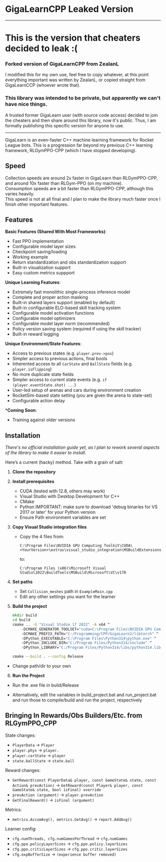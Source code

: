 # GigaLearnCPP Leaked Version

-------------
# This is the version that cheaters decided to leak :(

### Forked version of GigaLearnCPP from ZealanL
I modified this for my own use, feel free to copy whatever, at this point everything important was written by ZealanL, or 
copied straight from GigaLearnCCP (whoever wrote that).

### This library was intended to be private, but apparently we can't have nice things. 

A trusted former GigaLearn user (with source code access) decided to join the cheaters and then share around this library, now it's public.
Thus, I am formally publishing this specific version for anyone to use.

-------------

GigaLearn is an even-faster C++ machine learning framework for Rocket League bots.
This is a progression far beyond my previous C++ learning framework, RLGymPPO-CPP (which I have stopped developing).

## Speed
Collection speeds are around 2x faster in GigaLearn than RLGymPPO-CPP, and around 10x faster than RLGym-PPO (on my machine).  
Consumption speeds are a bit faster than RLGymPPO-CPP, although this varies heavily.  
This speed is not at all final and I plan to make the library much faster once I finish other important features.

## Features

**Basic Features (Shared With Most Frameworks)**:
- Fast PPO implementation
- Configurable model layer sizes
- Checkpoint saving/loading
- Working example
- Return standardization and obs standardization support
- Built-in visualization support
- Easy custom metrics suppport

**Unique Learning Features**:
- Extremely fast monolithic single-process inference model
- Complete and proper action masking
- Built-in shared layers support (enabled by default)
- Built-in configurable ELO-based skill tracking system 
- Configurable model activation functions
- Configurable model optimizers
- Configurable model layer norm (recommended)
- Policy version saving system (required if using the skill tracker)
- Built-in reward logging

**Unique Environment/State Features**:
- Access to previous states (e.g. `player.prev->pos`)
- Simpler access to previous actions, final bools
- Inherented access to all `CarState` and `BallState` fields (e.g. `player.isFlipping`)
- No more duplicate state fields
- Simpler access to current state events (e.g. `if (player.eventState.shot) ...`)
- User-led setup of arenas and cars during environment creation
- RocketSim-based state setting (you are given the arena to state-set)
- Configurable action delay

***Coming Soon**:
- Training against older versions

## Installation

*There's no official installation guide yet, as I plan to rework several aspects of the library to make it easier to install.*

Here’s a current (hacky) method. Take with a grain of salt:

1. **Clone the repository**  

2. **Install prerequisites**  
   - CUDA (tested with 12.8, others may work)  
   - Visual Studio with Desktop Development for C++  
   - CMake
   - Python IMPORTANT: make sure to download 'debug binaries for VS 2017 or later' for your Python version
   - Ensure Path environment variables are set

3. **Copy Visual Studio integration files**  
   - Copy the 4 files from:  

     ```
     C:\Program Files\NVIDIA GPU Computing Toolkit\CUDA\<YourVersion>\extras\visual_studio_integration\MSBuildExtensions
     ```
     
     to:  

     ```
     C:\Program Files (x86)\Microsoft Visual Studio\2022\BuildTools\MSBuild\Microsoft\VC\v170
     ```

4. **Set paths**  
   - Set `Collision_meshes` path in `ExampleMain.cpp`  
   - Edit any other settings you want for the learner  

5. **Build the project**  

   ```bat
   mkdir build
   cd build
   cmake .. -G "Visual Studio 17 2022" -A x64 ^
       -DCMAKE_GENERATOR_TOOLSET="cuda=C:\Program Files\NVIDIA GPU Computing Toolkit\CUDA\v12.8" ^
       -DCMAKE_PREFIX_PATH="C:/Programming/CPP/GigaLearn2/libtorch" ^
       -DPython_EXECUTABLE="C:\Program Files\Python314\python.exe" ^
       -DPython_INCLUDE_DIR="C:/Program Files/Python314/include" ^
       -DPython_LIBRARY="C:/Program Files/Python314/libs/python314.lib"

   cmake --build . --config Release

- Change path/dir to your own

6. **Run the Project**

  - Run the .exe file in build/Release

  - Alternatively, edit the variables in build_project.bat and run_project.bat and run those to compile/build and run the project, respectively

## Bringing In Rewards/Obs Builders/Etc. from RLGymPPO_CPP
State changes:
- `PlayerData` -> `Player`
- `player.phys` -> `player.`
- `player.carState` -> `player`
- `state.ballState` -> `state.ball`

Reward changes:
- `GetReward(const PlayerData& player, const GameState& state, const Action& prevAction)` -> `GetReward(const Player& player, const GameState& state, bool isFinal) override`
- `prevAction (argument)` -> `player.prevAction`
- `GetFinalReward()` -> `isFinal (argument)`

Metrics:
- `metrics.AccumAvg(), metrics.GetAvg()` -> `report.AddAvg()`

Learner config:
- `cfg.numThreads, cfg.numGamesPerThread` -> `cfg.numGames`
- `cfg.ppo.policyLayerSizes` -> `cfg.ppo.policy.layerSizes`
- `cfg.ppo.criticLayerSizes` -> `cfg.ppo.critic.layerSizes`
- `cfg.expBufferSize` -> `(experience buffer removed)`
